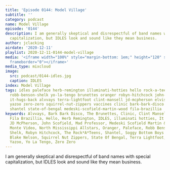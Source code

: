 ```yaml
---
title: 'Episode 0144: Model Village'
subtitle: ''
category: podcast
name: Model Village
episode: '0144'
description: I am generally skeptical and disrespectful of band names with special
  capitalization, but IDLES look and sound like they mean business.
author: jclacking
airdate: '2020-12-11'
playlist: 2020-12-11-0144-model-village
media: '<iframe width="100%" style="margin-bottom: 1em;" height="120" src="https://www.mixcloud.com/widget/iframe/?feed=%2Fthe-lacking-org%2F53rrld-144-model-village%2F&hide_artwork=1&hide_cover=1&light=1"
  frameborder="0"></iframe>'
media_type: mixcloud
image:
  src: podcast/0144-idles.jpg
  caption: IDLES
index: Model Village
tags: idles paleface herb-remington illuminati-hotties hello rock-a-teens soggy-bottom-boys-featuring-tim-blake-nelson
  robb-benson-shelk yo-la-tengo brunettes oranger robyn-hitchcock john-scofield north-mississippi-allstars
  it-hugs-back alvvays terra-lightfoot clint-mansell jd-mcpherson elvis-perkins monte-video
  yazoo zero-zero squirrel-nut-zippers vaccines clinic bark-bark-disco mad-professor
  shantel state-of-bengal medeski-scofield-martin-wood fila-brazillia
keywords: Alvvays, Bark Bark Disco, The Brunettes, Clinic, Clint Mansell, Elvis Perkins,
  Fila Brazillia, Hello, Herb Remington, IDLES, illuminati hotties, It Hugs Back,
  JD McPherson, John Scofield, Mad Professor, Medeski Scofield Martin &amp; Wood,
  Monte Video, North Mississippi Allstars, Oranger, Paleface, Robb Benson &amp; The
  Shelk, Robyn Hitchcock, The Rock*A*Teens, Shantel, Soggy Bottom Boys Featuring Tim
  Blake Nelson, Squirrel Nut Zippers, State Of Bengal, Terra Lightfoot, The Vaccines,
  Yazoo, Yo La Tengo, Zero Zero
---
```

I am generally skeptical and disrespectful of band names with special capitalization, but IDLES look and sound like they mean business.
